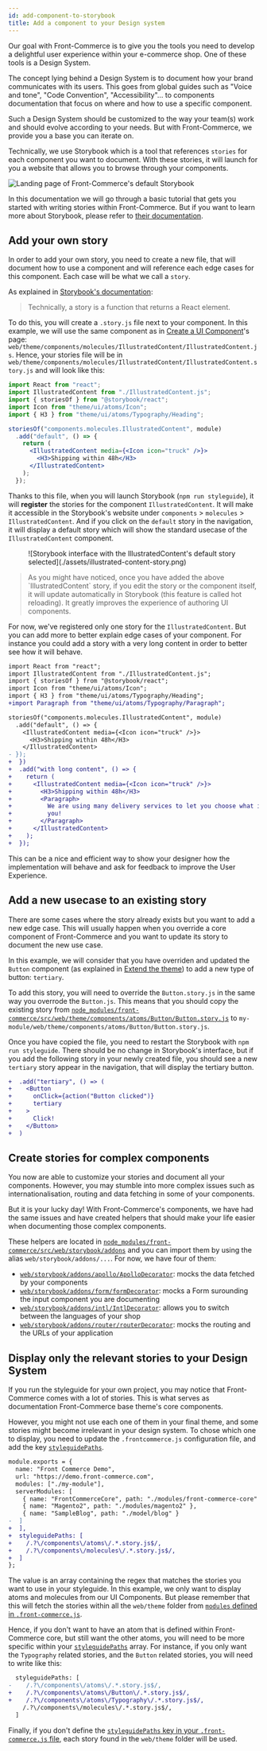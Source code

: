 ```yaml
---
id: add-component-to-storybook
title: Add a component to your Design system
---
```


Our goal with Front-Commerce is to give you the tools you need to develop a
delightful user experience within your e-commerce shop. One of these tools
is a Design System.

The concept lying behind a Design System is to document how your brand
communicates with its users. This goes from global guides such as "Voice and
tone", "Code Convention", "Accessibility"… to components documentation that
focus on where and how to use a specific component.

Such a Design System should be customized to the way your team(s) work and
should evolve according to your needs. But with Front-Commerce, we provide
you a base you can iterate on.

Technically, we use Storybook which is a tool that references `stories` for
each component you want to document. With these stories, it will launch for
you a website that allows you to browse through your components.

![Landing page of Front-Commerce's default Storybook](./assets/storybook.png)

In this documentation we will go through a basic tutorial that gets you
started with writing stories within Front-Commerce. But if you want to learn
more about Storybook, please refer to
[their documentation](https://storybook.js.org/basics/writing-stories/).

<!-- TODO For more detailed information about Front-Commerce specific configurations of Storybook, please refer to TODO -->

## Add your own story

In order to add your own story, you need to create a new file, that will
document how to use a component and will reference each edge cases for this
component. Each case will be what we call a `story`.

As explained in
[Storybook's documentation](https://storybook.js.org/basics/writing-stories/):

<blockquote class="cite">
Technically, a story is a function that returns a React element.
</blockquote>

To do this, you will create a `.story.js` file next to your component. In this
example, we will use the same component as in
[Create a UI Component](create-a-ui-component.html)'s page:
`web/theme/components/molecules/IllustratedContent/IllustratedContent.js`. Hence,
your stories file will be in
`web/theme/components/molecules/IllustratedContent/IllustratedContent.story.js`
and will look like this:

```jsx
import React from "react";
import IllustratedContent from "./IllustratedContent.js";
import { storiesOf } from "@storybook/react";
import Icon from "theme/ui/atoms/Icon";
import { H3 } from "theme/ui/atoms/Typography/Heading";

storiesOf("components.molecules.IllustratedContent", module)
  .add("default", () => {
    return (
      <IllustratedContent media={<Icon icon="truck" />}>
        <H3>Shipping within 48h</H3>
      </IllustratedContent>
    );
  });
```

Thanks to this file, when you will launch Storybook (`npm run styleguide`), it
will **register** the stories for the component `IllustratedContent`. It will
make it accessible in the Storybook's website under `components` > `molecules`
\> `IllustratedContent`. And if you click on the `default` story in the
navigation, it will display a default story which will show the standard usecase
of the `IllustratedContent` component.

<figure>
![Storybook interface with the IllustratedContent's default story selected](./assets/illustrated-content-story.png)
</figure>

<blockquote class="note">
As you might have noticed, once you have added the above `IllustratedContent`
story, if you edit the story or the component itself, it will update
automatically in Storybook (this feature is called hot reloading). It greatly improves the experience of authoring UI components.
</blockquote>

For now, we've registered only one story for the `IllustratedContent`. But you can
add more to better explain edge cases of your component. For instance you could
add a story with a very long content in order to better see how it will behave.

```diff
import React from "react";
import IllustratedContent from "./IllustratedContent.js";
import { storiesOf } from "@storybook/react";
import Icon from "theme/ui/atoms/Icon";
import { H3 } from "theme/ui/atoms/Typography/Heading";
+import Paragraph from "theme/ui/atoms/Typography/Paragraph";

storiesOf("components.molecules.IllustratedContent", module)
  .add("default", () => {
    <IllustratedContent media={<Icon icon="truck" />}>
      <H3>Shipping within 48h</H3>
    </IllustratedContent>
- });
+  })
+  .add("with long content", () => {
+    return (
+      <IllustratedContent media={<Icon icon="truck" />}>
+        <H3>Shipping within 48h</H3>
+        <Paragraph>
+          We are using many delivery services to let you choose what is best for
+          you!
+        </Paragraph>
+      </IllustratedContent>
+    );
+  });
```

This can be a nice and efficient way to show your designer how the
implementation will behave and ask for feedback to improve the User Experience.

## Add a new usecase to an existing story

There are some cases where the story already exists but you want to add a new
edge case. This will usually happen when you override a core component of
Front-Commerce and you want to update its story to document the new use case.

In this example, we will consider that you have overriden and updated the
`Button` component (as explained in [Extend the theme](extend-the-theme.html)) to
add a new type of button: `tertiary`.

To add this story, you will need to override the `Button.story.js` in the same
way you overrode the `Button.js`. This means that you should copy the existing
story from
[`node_modules/front-commerce/src/web/theme/components/atoms/Button/Button.story.js`](https://gitlab.com/front-commerce/front-commerce/blob/master/src/web/theme/components/atoms/Button/Button.story.js)
to `my-module/web/theme/components/atoms/Button/Button.story.js`.

Once you have copied the file, you need to restart the Storybook with
`npm run styleguide`. There should be no change in Storybook's interface, but if
you add the following story in your newly created file, you should see a new
`tertiary` story appear in the navigation, that will display the tertiary button.

```diff
+  .add("tertiary", () => (
+    <Button
+      onClick={action("Button clicked")}
+      tertiary
+    >
+      Click!
+    </Button>
+  )
```

## Create stories for complex components

You now are able to customize your stories and document all your components.
However, you may stumble into more complex issues such as internationalisation,
routing and data fetching in some of your components.

But it is your lucky day! With Front-Commerce's components, we have had the same
issues and have created helpers that should make your life easier when
documenting those complex components.

These helpers are located in
[`node_modules/front-commerce/src/web/storybook/addons`](https://gitlab.com/front-commerce/front-commerce/tree/master/src/web/storybook/addons) and you can import them by
using the alias `web/storybook/addons/...`. For now, we have four of them:

* [`web/storybook/addons/apollo/ApolloDecorator`](https://gitlab.com/front-commerce/front-commerce/blob/master/src/web/storybook/addons/apollo/ApolloDecorator.js): mocks the data fetched by your
components
* [`web/storybook/addons/form/formDecorator`](https://gitlab.com/front-commerce/front-commerce/blob/master/src/web/storybook/addons/form/formDecorator.js): mocks a Form surounding the input
component you are documenting
* [`web/storybook/addons/intl/IntlDecorator`](https://gitlab.com/front-commerce/front-commerce/blob/master/src/web/storybook/addons/intl/IntlDecorator.js): allows you to switch between the
languages of your shop
* [`web/storybook/addons/router/routerDecorator`](https://gitlab.com/front-commerce/front-commerce/blob/master/src/web/storybook/addons/router/routerDecorator.js): mocks the routing and the URLs of
your application

<!-- TODO document usage of each of these helpers -->

## Display only the relevant stories to your Design System

If you run the styleguide for your own project, you may notice that
Front-Commerce comes with a lot of stories. This is what serves as
documentation Front-Commerce base theme's core components.

However, you might not use each one of them in your final theme, and some
stories might become irrelevant in your design system. To chose which one to
display, you need to update the `.frontcommerce.js` configuration file, and
add the key [`styleguidePaths`](/docs/reference/front-commerce-js.html#styleguidePaths).

```diff
module.exports = {
  name: "Front Commerce Demo",
  url: "https://demo.front-commerce.com",
  modules: ["./my-module"],
  serverModules: [
    { name: "FrontCommerceCore", path: "./modules/front-commerce-core" },
    { name: "Magento2", path: "./modules/magento2" },
    { name: "SampleBlog", path: "./model/blog" }
-  ]
+  ],
+  styleguidePaths: [
+    /.?\/components\/atoms\/.*.story.js$/,
+    /.?\/components\/molecules\/.*.story.js$/,
+  ]
};
```

The value is an array containing the regex that matches the stories you want
to use in your styleguide. In this example, we only want to display atoms and
molecules from our UI Components. But please remember that this will fetch
the stories within all the `web/theme` folder from [`modules` defined in
`.front-commerce.js`](/docs/reference/front-commerce-js.html#modules).

Hence, if you don't want to have an atom that is defined within
Front-Commerce core, but still want the other atoms, you will need to be more
specific within your [`styleguidePaths`](/docs/reference/front-commerce-js.html#styleguidePaths) array. For instance, if you only want
the `Typography` related stories, and the `Button` related stories, you will
need to write like this:

```diff
  styleguidePaths: [
-    /.?\/components\/atoms\/.*.story.js$/,
+    /.?\/components\/atoms\/Button\/.*.story.js$/,
+    /.?\/components\/atoms\/Typography\/.*.story.js$/,
    /.?\/components\/molecules\/.*.story.js$/,
  ]
```

Finally, if you don't define the [`styleguidePaths` key in your `.front-commerce.js` file](/docs/reference/front-commerce-js.html#styleguidePaths), each story found in the `web/theme` folder will be used.
